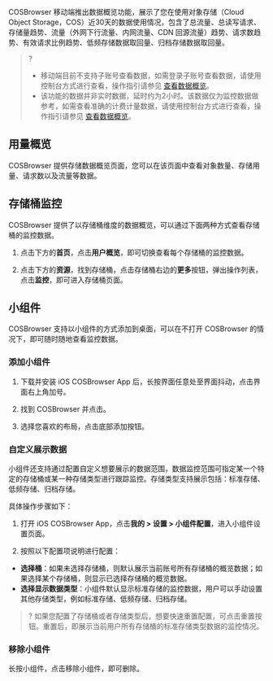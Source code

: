COSBrowser 移动端推出数据概览功能，展示了您在使用对象存储（Cloud Object Storage，COS）近30天的数据使用情况，包含了总流量、总读写请求、存储量趋势、流量（外网下行流量、内网流量、CDN 回源流量）趋势、请求数趋势、有效请求比例趋势、低频存储数据取回量、归档存储数据取回量。

>? 
> - 移动端目前不支持子账号查看数据，如需登录子账号查看数据，请使用控制台方式进行查看，操作指引请参见 [查看数据概览](https://intl.cloud.tencent.com/document/product/436/36542)。
> - 该功能的数据并非实时数据，延时约为2小时。该数据仅为监控数据做参考，如需查看准确的计费计量数据，请使用控制台方式进行查看，操作指引请参见 [查看数据概览](https://intl.cloud.tencent.com/document/product/436/36542)。
> 

<span id="UsageOverview"></span>
## 用量概览
COSBrowser 提供存储数据概览页面，您可以在该页面中查看对象数量、存储用量、请求数以及流量等数据。


<span id="BucketMonitoring"></span>
## 存储桶监控

COSBrowser 提供了以存储桶维度的数据概览，可以通过下面两种方式查看存储桶的监控数据。

1. 点击下方的**首页**，点击**用户概览**，即可切换查看每个存储桶的监控数据。

2. 点击下方的**资源**，找到存储桶，点击存储桶右边的**更多**按钮，弹出操作列表，点击**监控**，即可进入存储桶页面。


<span id="TheWidget"></span>
## 小组件
COSBrowser 支持以小组件的方式添加到桌面，可以在不打开 COSBrowser 的情况下，即可随时随地查看监控数据。

### 添加小组件

1. 下载并安装 iOS COSBrowser App 后，长按界面任意处至界面抖动，点击界面右上角加号。

2. 找到 COSBrowser 并点击。

3. 选择您喜欢的布局，点击底部添加按钮。




### 自定义展示数据
小组件还支持通过配置自定义想要展示的数据范围，数据监控范围可指定某一个特定的存储桶或某一种存储类型进行跟踪监控。存储类型支持展示包括：标准存储、低频存储、归档存储。

具体操作步骤如下：
1. 打开 iOS COSBrowser App，点击**我的 > 设置 > 小组件配置**，进入小组件设置页面。

2. 按照以下配置项说明进行配置：

 - **选择桶**：如果未选择存储桶，则默认展示当前账号所有存储桶的概览数据；如果选择某个存储桶，则显示已选择存储桶的概览数据。
 - **选择显示数据类型**：小组件默认显示标准存储的监控数据，用户可以手动设置其他存储类型，例如标准存储、低频存储、归档存储。

>? 如果您配置了存储桶或者存储类型后，想要快速重置配置，可点击重置按钮。重置后，即展示当前用户所有存储桶的标准存储类型数据的监控情况。
>

### 移除小组件

长按小组件，点击移除小组件，即可删除。


